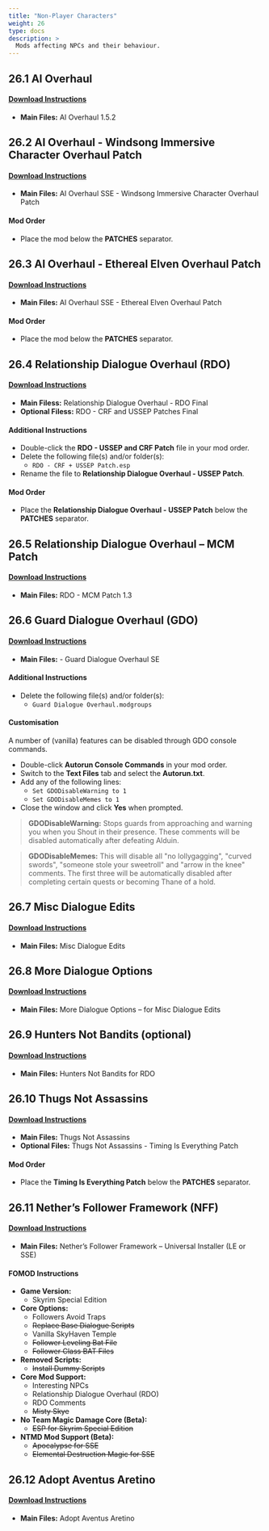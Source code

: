 ```yaml
---
title: "Non-Player Characters"
weight: 26
type: docs
description: >
  Mods affecting NPCs and their behaviour.
---
```


## 26.1 AI Overhaul

#### [Download Instructions](https://www.nexusmods.com/skyrimspecialedition/mods/21654?tab=files)

- **Main Files:** AI Overhaul 1.5.2

## 26.2 AI Overhaul - Windsong Immersive Character Overhaul Patch

#### [Download Instructions](https://www.nexusmods.com/skyrimspecialedition/mods/26092?tab=files)

- **Main Files:** AI Overhaul SSE - Windsong Immersive Character Overhaul Patch

#### Mod Order

- Place the mod below the **PATCHES** separator.

## 26.3 AI Overhaul - Ethereal Elven Overhaul Patch

#### [Download Instructions](https://www.nexusmods.com/skyrimspecialedition/mods/26092?tab=files)

- **Main Files:** AI Overhaul SSE - Ethereal Elven Overhaul Patch

#### Mod Order

- Place the mod below the **PATCHES** separator.

## 26.4 Relationship Dialogue Overhaul (RDO)

#### [Download Instructions](https://www.nexusmods.com/skyrimspecialedition/mods/1187?tab=files)

* **Main Filess:** Relationship Dialogue Overhaul - RDO Final
* **Optional Filess:** RDO - CRF and USSEP Patches Final

#### Additional Instructions

* Double-click the **RDO - USSEP and CRF Patch** file in your mod order.
* Delete the following file(s) and/or folder(s):
  * `RDO - CRF + USSEP Patch.esp`
* Rename the file to **Relationship Dialogue Overhaul - USSEP Patch**.

#### Mod Order

* Place the **Relationship Dialogue Overhaul - USSEP Patch** below the **PATCHES** separator.

## 26.5 Relationship Dialogue Overhaul – MCM Patch

#### [Download Instructions](https://www.nexusmods.com/skyrimspecialedition/mods/9951?tab=files)

* **Main Files:** RDO - MCM Patch 1.3

## 26.6 Guard Dialogue Overhaul (GDO)

#### [Download Instructions](https://www.nexusmods.com/skyrimspecialedition/mods/22075?tab=files)

* **Main Files:** - Guard Dialogue Overhaul SE

#### Additional Instructions

* Delete the following file(s) and/or folder(s):
  * `Guard Dialogue Overhaul.modgroups`

#### Customisation

A number of (vanilla) features can be disabled through GDO console commands.

- Double-click **Autorun Console Commands** in your mod order.
- Switch to the **Text Files** tab and select the **Autorun.txt**.
- Add any of the following lines:
  - `Set GDODisableWarning to 1`
  - `Set GDODisableMemes to 1`
- Close the window and click **Yes** when prompted.

> **GDODisableWarning:** Stops guards from approaching and warning you when you Shout in their presence. These comments will be disabled automatically after defeating Alduin.

> **GDODisableMemes:** This will disable all "no lollygagging", "curved swords", "someone stole your sweetroll" and "arrow in the knee" comments. The first three will be automatically disabled after completing certain quests or becoming Thane of a hold.

## 26.7 Misc Dialogue Edits

#### [Download Instructions](https://www.nexusmods.com/skyrimspecialedition/mods/28904?tab=files)

* **Main Files:** Misc Dialogue Edits

## 26.8 More Dialogue Options

#### [Download Instructions](https://www.nexusmods.com/skyrimspecialedition/mods/28905?tab=files)

* **Main Files:** More Dialogue Options – for Misc Dialogue Edits

## 26.9 Hunters Not Bandits (optional)

#### [Download Instructions](https://www.nexusmods.com/skyrimspecialedition/mods/1547?tab=files)

* **Main Files:** Hunters Not Bandits for RDO

## 26.10 Thugs Not Assassins

#### [Download Instructions](https://www.nexusmods.com/skyrimspecialedition/mods/34028?tab=files)

* **Main Files:** Thugs Not Assassins
* **Optional Files:** Thugs Not Assassins - Timing Is Everything Patch

#### Mod Order

- Place the **Timing Is Everything Patch** below the **PATCHES** separator.

## 26.11 Nether’s Follower Framework (NFF)

#### [Download Instructions](https://www.nexusmods.com/skyrimspecialedition/mods/18076?tab=files)

* **Main Files:** Nether’s Follower Framework – Universal Installer (LE or SSE)

#### FOMOD Instructions

* **Game Version:**
  * Skyrim Special Edition
* **Core Options:**
  * Followers Avoid Traps
  * ~~Replace Base Dialogue Scripts~~
  * Vanilla SkyHaven Temple
  * ~~Follower Leveling Bat File~~
  * ~~Follower Class BAT Files~~
* **Removed Scripts:**
  * ~~Install Dummy Scripts~~
* **Core Mod Support:**
  * Interesting NPCs
  * Relationship Dialogue Overhaul (RDO)
  * RDO Comments
  * ~~Misty Skye~~
* **No Team Magic Damage Core (Beta):**
  * ~~ESP for Skyrim Special Edition~~
* **NTMD Mod Support (Beta):**
  * ~~Apocalypse for SSE~~
  * ~~Elemental Destruction Magic for SSE~~

## 26.12 Adopt Aventus Aretino

#### [Download Instructions](https://www.nexusmods.com/skyrimspecialedition/mods/3257?tab=files)

* **Main Files:** Adopt Aventus Aretino